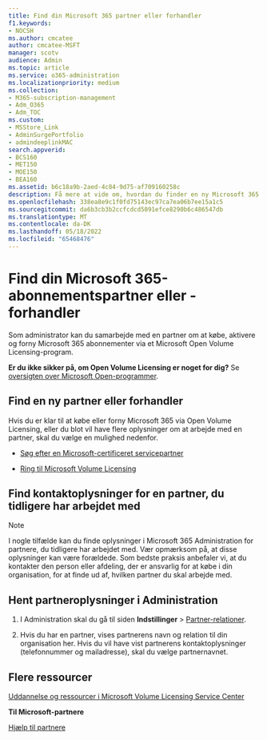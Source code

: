 ```yaml
---
title: Find din Microsoft 365 partner eller forhandler
f1.keywords:
- NOCSH
ms.author: cmcatee
author: cmcatee-MSFT
manager: scotv
audience: Admin
ms.topic: article
ms.service: o365-administration
ms.localizationpriority: medium
ms.collection:
- M365-subscription-management
- Adm_O365
- Adm_TOC
ms.custom:
- MSStore_Link
- AdminSurgePortfolio
- admindeeplinkMAC
search.appverid:
- BCS160
- MET150
- MOE150
- BEA160
ms.assetid: b6c18a9b-2aed-4c84-9d75-af709160258c
description: Få mere at vide om, hvordan du finder en ny Microsoft 365 partner eller får kontaktoplysninger til en partner, du tidligere har arbejdet med.
ms.openlocfilehash: 338ea8e9c1f0fd75143ec97ca7ea06b7ee15a1c5
ms.sourcegitcommit: da6b3cb3b2ccfcdcd5091efce8290b6c486547db
ms.translationtype: MT
ms.contentlocale: da-DK
ms.lasthandoff: 05/18/2022
ms.locfileid: "65468476"
---
```

# <a name="find-your-microsoft-365-subscriptions-partner-or-reseller"></a>Find din Microsoft 365-abonnementspartner eller -forhandler

Som administrator kan du samarbejde med en partner om at købe, aktivere og forny Microsoft 365 abonnementer via et Microsoft Open Volume Licensing-program. 
  
 **Er du ikke sikker på, om Open Volume Licensing er noget for dig?** Se [oversigten over Microsoft Open-programmer](https://go.microsoft.com/fwlink/p/?LinkId=613298).
  
## <a name="find-a-new-partner-or-reseller"></a>Find en ny partner eller forhandler

Hvis du er klar til at købe eller forny Microsoft 365 via Open Volume Licensing, eller du blot vil have flere oplysninger om at arbejde med en partner, skal du vælge en mulighed nedenfor. 
  
- [Søg efter en Microsoft-certificeret servicepartner](https://go.microsoft.com/fwlink/p/?LinkId=613304)
    
- [Ring til Microsoft Volume Licensing](https://go.microsoft.com/fwlink/p/?LinkId=613305)
    
## <a name="find-contact-information-for-a-partner-youve-worked-with-in-the-past"></a>Find kontaktoplysninger for en partner, du tidligere har arbejdet med

> [!NOTE]
> I nogle tilfælde kan du finde oplysninger i Microsoft 365 Administration for partnere, du tidligere har arbejdet med. Vær opmærksom på, at disse oplysninger kan være forældede. Som bedste praksis anbefaler vi, at du kontakter den person eller afdeling, der er ansvarlig for at købe i din organisation, for at finde ud af, hvilken partner du skal arbejde med. 
  
## <a name="get-partner-info-in-the-admin-center"></a>Hent partneroplysninger i Administration

1. I Administration skal du gå til siden **Indstillinger** >  <a href="https://go.microsoft.com/fwlink/p/?linkid=2074649" target="_blank">Partner-relationer</a>.
  
2. Hvis du har en partner, vises partnerens navn og relation til din organisation her. Hvis du vil have vist partnerens kontaktoplysninger (telefonnummer og mailadresse), skal du vælge partnernavnet.
    
## <a name="more-resources"></a>Flere ressourcer

[Uddannelse og ressourcer i Microsoft Volume Licensing Service Center](https://go.microsoft.com/fwlink/?LinkId=613306)
  
 **Til Microsoft-partnere**
  
[Hjælp til partnere](https://support.microsoft.com/office/ae811622-b838-4f62-b7e9-659627374963)
  

